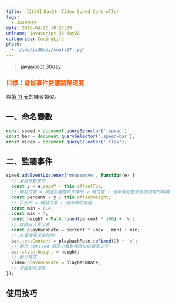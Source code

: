```yaml
---
title: 【JS30】Day28：Video Speed Controller
tags:
  - JS30系列
date: 2018-04-16 10:27:09
urlname: javascript-30-day28
categories: CodingLife
photo:
  - '/img/js30day/small27.jpg'
---
```


> [javascript 30day](https://javascript30.com/)

<!-- more -->

### <span style="color:#ff5900">目標：滑鼠事件監聽調整速度</span>

與[第 11 天](/_posts/javascript/js30/day11.md)的練習類似。

## 一、命名變數

```js
const speed = document.querySelector('.speed');
const bar = document.querySelector('.speed-bar');
const video = document.querySelector('.flex');
```

## 二、監聽事件

```js
speed.addEventListener('mousemove', function(e) {
  // 滑鼠移動事件
  const y = e.pageY - this.offsetTop;
  // 觸發位置 = 滑鼠距離整頁頂端的 y 軸位置 - 速率條到整個頁面頂端的距離
  const percent = y / this.offsetHeight;
  // 百分比 = 觸發位置 / 速率條的高度
  const min = 0.4;
  const max = 4;
  const height = Math.round(percent * 100) + '%';
  // 四捨五入百分百
  const playbackRate = percent * (max - min) + min;
  // 計算播放速率比例
  bar.textContent = playbackRate.toFixed(2) + 'x';
  // 使用 toFixed 顯示小數點後兩位的速率文字
  bar.style.height = height;
  // 顯示樣式
  video.playbackRate = playbackRate;
  // 更改影片速率
});
```

## 使用技巧

